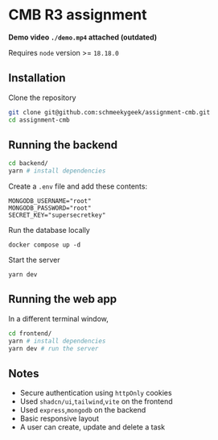 # CMB R3 assignment
**Demo video `./demo.mp4` attached (outdated)**

Requires `node` version >= `18.18.0`
## Installation

Clone the repository
```bash
git clone git@github.com:schmeekygeek/assignment-cmb.git
cd assignment-cmb
```

## Running the backend
```bash
cd backend/
yarn # install dependencies
```
Create a `.env` file and add these contents:
```
MONGODB_USERNAME="root"
MONGODB_PASSWORD="root"
SECRET_KEY="supersecretkey"
```
Run the database locally
```
docker compose up -d
```
Start the server
```
yarn dev
```

## Running the web app
In a different terminal window,
```bash
cd frontend/
yarn # install dependencies
yarn dev # run the server
```

## Notes
- Secure authentication using `httpOnly` cookies
- Used `shadcn/ui`,`tailwind`,`vite` on the frontend
- Used `express`,`mongodb` on the backend
- Basic responsive layout
- A user can create, update and delete a task
